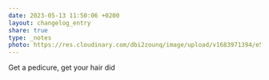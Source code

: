 ```yaml
---
date: 2023-05-13 11:50:06 +0200
layout: changelog_entry
share: true
type: _notes
photo: https://res.cloudinary.com/dbi2zounq/image/upload/v1683971394/e5tcbre7fxxwauqdybdd.jpg
---
```

Get a pedicure, get your hair did

